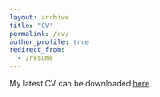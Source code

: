 ```yaml
---
layout: archive
title: "CV"
permalink: /cv/
author_profile: true
redirect_from:
  - /resume
---
```


My latest CV can be downloaded [here](/files/CV_TinghaoXie.pdf).